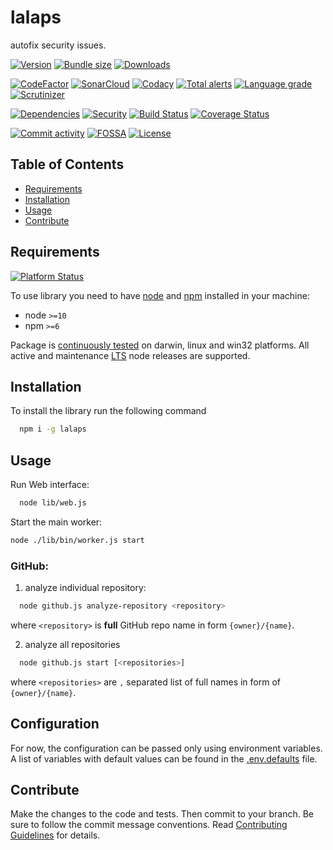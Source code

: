 # lalaps
autofix security issues.

[![Version][badge-vers]][npm]
[![Bundle size][npm-size-badge]][npm-size-url]
[![Downloads][npm-downloads-badge]][npm]

[![CodeFactor][codefactor-badge]][codefactor-url]
[![SonarCloud][sonarcloud-badge]][sonarcloud-url]
[![Codacy][codacy-badge]][codacy-url]
[![Total alerts][lgtm-alerts-badge]][lgtm-alerts-url]
[![Language grade][lgtm-lg-badge]][lgtm-lg-url]
[![Scrutinizer][scrutinizer-badge]][scrutinizer-url]

[![Dependencies][badge-deps]][npm]
[![Security][snyk-badge]][snyk-url]
[![Build Status][tests-badge]][tests-url]
[![Coverage Status][badge-coverage]][url-coverage]

[![Commit activity][commit-activity-badge]][github]
[![FOSSA][fossa-badge]][fossa-url]
[![License][badge-lic]][github]

## Table of Contents
  - [Requirements](#requirements)
  - [Installation](#installation)
  - [Usage](#usage)
  - [Contribute](#contribute)

## Requirements
[![Platform Status][node-ver-test-badge]][node-ver-test-url]

To use library you need to have [node](https://nodejs.org) and [npm](https://www.npmjs.com) installed in your machine:

* node `>=10`
* npm `>=6`

Package is [continuously tested][node-ver-test-url] on darwin, linux and win32 platforms. All active and maintenance [LTS](https://nodejs.org/en/about/releases/) node releases are supported.

## Installation

To install the library run the following command

```bash
  npm i -g lalaps
```

## Usage

Run Web interface:
```bash
  node lib/web.js
```

Start the main worker:
```bash
node ./lib/bin/worker.js start
```

### GitHub: 
  1. analyze individual repository:

```bash
  node github.js analyze-repository <repository>
```

where `<repository>` is **full** GitHub repo name in form `{owner}/{name}`.

2. analyze all repositories
```bash
  node github.js start [<repositories>]
```

where `<repositories>` are `,` separated list of full names in form of `{owner}/{name}`.

## Configuration

For now, the configuration can be passed only using environment variables. A list of variables with default values can be found in the [.env.defaults](/.env.defaults) file.

## Contribute

Make the changes to the code and tests. Then commit to your branch. Be sure to follow the commit message conventions. Read [Contributing Guidelines](.github/CONTRIBUTING.md) for details.

[npm]: https://www.npmjs.com/package/lalaps
[github]: https://github.com/pustovitDmytro/lalaps
[coveralls]: https://coveralls.io/github/pustovitDmytro/lalaps?branch=master
[badge-deps]: https://img.shields.io/librariesio/release/npm/lalaps.svg
[badge-vers]: https://img.shields.io/npm/v/lalaps.svg
[badge-lic]: https://img.shields.io/github/license/pustovitDmytro/lalaps.svg
[badge-coverage]: https://coveralls.io/repos/github/pustovitDmytro/lalaps/badge.svg?branch=master
[url-coverage]: https://coveralls.io/github/pustovitDmytro/lalaps?branch=master

[snyk-badge]: https://snyk-widget.herokuapp.com/badge/npm/lalaps/badge.svg
[snyk-url]: https://snyk.io/advisor/npm-package/lalaps

[tests-badge]: https://img.shields.io/circleci/build/github/pustovitDmytro/lalaps
[tests-url]: https://app.circleci.com/pipelines/github/pustovitDmytro/lalaps

[codefactor-badge]: https://www.codefactor.io/repository/github/pustovitdmytro/lalaps/badge
[codefactor-url]: https://www.codefactor.io/repository/github/pustovitdmytro/lalaps

[commit-activity-badge]: https://img.shields.io/github/commit-activity/m/pustovitDmytro/lalaps

[scrutinizer-badge]: https://scrutinizer-ci.com/g/pustovitDmytro/lalaps/badges/quality-score.png?b=master
[scrutinizer-url]: https://scrutinizer-ci.com/g/pustovitDmytro/lalaps/?branch=master

[lgtm-lg-badge]: https://img.shields.io/lgtm/grade/javascript/g/pustovitDmytro/lalaps.svg?logo=lgtm&logoWidth=18
[lgtm-lg-url]: https://lgtm.com/projects/g/pustovitDmytro/lalaps/context:javascript

[lgtm-alerts-badge]: https://img.shields.io/lgtm/alerts/g/pustovitDmytro/lalaps.svg?logo=lgtm&logoWidth=18
[lgtm-alerts-url]: https://lgtm.com/projects/g/pustovitDmytro/lalaps/alerts/

[codacy-badge]: https://app.codacy.com/project/badge/Grade/2404d416834e4700961f4edb1c025b47
[codacy-url]: https://www.codacy.com/gh/pustovitDmytro/lalaps/dashboard?utm_source=github.com&amp;utm_medium=referral&amp;utm_content=pustovitDmytro/lalaps&amp;utm_campaign=Badge_Grade

[sonarcloud-badge]: https://sonarcloud.io/api/project_badges/measure?project=pustovitDmytro_lalaps&metric=alert_status
[sonarcloud-url]: https://sonarcloud.io/dashboard?id=pustovitDmytro_lalaps

[npm-downloads-badge]: https://img.shields.io/npm/dw/lalaps
[npm-size-badge]: https://img.shields.io/bundlephobia/min/lalaps
[npm-size-url]: https://bundlephobia.com/result?p=lalaps

[node-ver-test-badge]: https://github.com/pustovitDmytro/lalaps/actions/workflows/npt.yml/badge.svg?branch=master
[node-ver-test-url]: https://github.com/pustovitDmytro/lalaps/actions?query=workflow%3A%22Node.js+versions%22

[fossa-badge]: https://app.fossa.com/api/projects/custom%2B24828%2Flalaps.svg?type=shield
[fossa-url]: https://app.fossa.com/projects/custom%2B24828%2Flalaps?ref=badge_shield